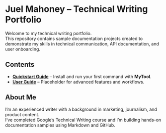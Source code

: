 # Juel Mahoney – Technical Writing Portfolio

Welcome to my technical writing portfolio.  
This repository contains sample documentation projects created to demonstrate my skills in technical communication, API documentation, and user onboarding.

## Contents
- **[Quickstart Guide](Quickstart.md)** – Install and run your first command with **MyTool**.
- **[User Guide](user-guide.md)** – Placeholder for advanced features and workflows.

## About Me
I’m an experienced writer with a background in marketing, journalism, and product content.  
I’ve completed Google’s Technical Writing course and I’m building hands-on documentation samples using Markdown and GitHub.

